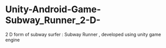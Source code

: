 # Unity-Android-Game-Subway_Runner_2-D-
2 D form of subway surfer : Subway Runner , developed using unity game engine 
